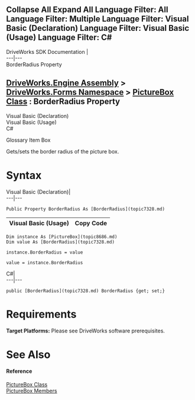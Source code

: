 Collapse All Expand All Language Filter: All  Language Filter: Multiple  Language Filter: Visual Basic (Declaration) Language Filter: Visual Basic (Usage) Language Filter: C#  
---  
DriveWorks SDK Documentation  |   
---|---  
BorderRadius Property   
  
[DriveWorks.Engine Assembly](topic2156.md) > [DriveWorks.Forms Namespace](topic7266.md) > [PictureBox Class](topic8686.md) : BorderRadius Property  
---  
  
Visual Basic (Declaration)    
Visual Basic (Usage)    
C# 

Glossary Item Box

Gets/sets the border radius of the picture box. 

# Syntax

Visual Basic (Declaration)|   
---|---  
      
    
    Public Property BorderRadius As [BorderRadius](topic7328.md)  
  
Visual Basic (Usage)| Copy Code  
---|---  
      
    
    Dim instance As [PictureBox](topic8686.md)
    Dim value As [BorderRadius](topic7328.md)
     
    instance.BorderRadius = value
     
    value = instance.BorderRadius  
  
C#|   
---|---  
      
    
    public [BorderRadius](topic7328.md) BorderRadius {get; set;}  
  
# Requirements

**Target Platforms:** Please see DriveWorks software prerequisites.

# See Also

#### Reference

[PictureBox Class](topic8686.md)   
[PictureBox Members](topic8687.md)


